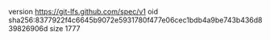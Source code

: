 version https://git-lfs.github.com/spec/v1
oid sha256:8377922f4c6645b9072e5931780f477e06cec1bdb4a9be743b436d839826906d
size 1777
